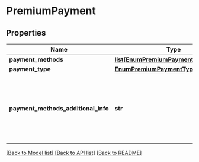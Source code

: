 # PremiumPayment

## Properties
Name | Type | Description | Notes
------------ | ------------- | ------------- | -------------
**payment_methods** | [**list[EnumPremiumPaymentMethodType]**](EnumPremiumPaymentMethodType.md) |  | 
**payment_type** | [**EnumPremiumPaymentType**](EnumPremiumPaymentType.md) |  | 
**payment_methods_additional_info** | **str** | Texto livre para complementar informação relativa ao paymentMethods, quando for selecionada a opção &#x27;Outros&#x27;. Restrição: Campo de preenchimento obrigatório se \&quot;paymentMethods\&quot; estiver preenchida a opção \&quot;OUTROS\&quot;  | [optional] 

[[Back to Model list]](../README.md#documentation-for-models) [[Back to API list]](../README.md#documentation-for-api-endpoints) [[Back to README]](../README.md)

